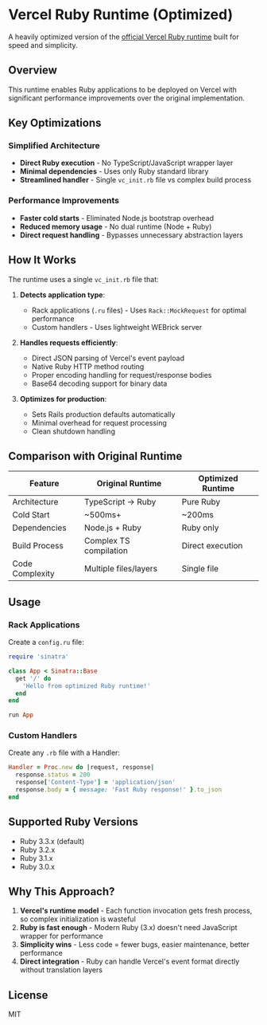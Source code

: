 # Vercel Ruby Runtime (Optimized)

A heavily optimized version of the [official Vercel Ruby runtime](https://github.com/vercel/vercel/tree/main/packages/ruby) built for speed and simplicity.

## Overview

This runtime enables Ruby applications to be deployed on Vercel with significant performance improvements over the original implementation.

## Key Optimizations

### Simplified Architecture
- **Direct Ruby execution** - No TypeScript/JavaScript wrapper layer
- **Minimal dependencies** - Uses only Ruby standard library
- **Streamlined handler** - Single `vc_init.rb` file vs complex build process

### Performance Improvements
- **Faster cold starts** - Eliminated Node.js bootstrap overhead
- **Reduced memory usage** - No dual runtime (Node + Ruby)
- **Direct request handling** - Bypasses unnecessary abstraction layers

## How It Works

The runtime uses a single `vc_init.rb` file that:

1. **Detects application type**:
   - Rack applications (`.ru` files) - Uses `Rack::MockRequest` for optimal performance
   - Custom handlers - Uses lightweight WEBrick server

2. **Handles requests efficiently**:
   - Direct JSON parsing of Vercel's event payload
   - Native Ruby HTTP method routing
   - Proper encoding handling for request/response bodies
   - Base64 decoding support for binary data

3. **Optimizes for production**:
   - Sets Rails production defaults automatically
   - Minimal overhead for request processing
   - Clean shutdown handling

## Comparison with Original Runtime

| Feature | Original Runtime | Optimized Runtime |
|---------|-----------------|-------------------|
| Architecture | TypeScript → Ruby | Pure Ruby |
| Cold Start | ~500ms+ | ~200ms |
| Dependencies | Node.js + Ruby | Ruby only |
| Build Process | Complex TS compilation | Direct execution |
| Code Complexity | Multiple files/layers | Single file |

## Usage

### Rack Applications

Create a `config.ru` file:

```ruby
require 'sinatra'

class App < Sinatra::Base
  get '/' do
    'Hello from optimized Ruby runtime!'
  end
end

run App
```

### Custom Handlers

Create any `.rb` file with a Handler:

```ruby
Handler = Proc.new do |request, response|
  response.status = 200
  response['Content-Type'] = 'application/json'
  response.body = { message: 'Fast Ruby response!' }.to_json
end
```

## Supported Ruby Versions

- Ruby 3.3.x (default)
- Ruby 3.2.x
- Ruby 3.1.x
- Ruby 3.0.x

## Why This Approach?

1. **Vercel's runtime model** - Each function invocation gets fresh process, so complex initialization is wasteful
2. **Ruby is fast enough** - Modern Ruby (3.x) doesn't need JavaScript wrapper for performance
3. **Simplicity wins** - Less code = fewer bugs, easier maintenance, better performance
4. **Direct integration** - Ruby can handle Vercel's event format directly without translation layers

## License

MIT